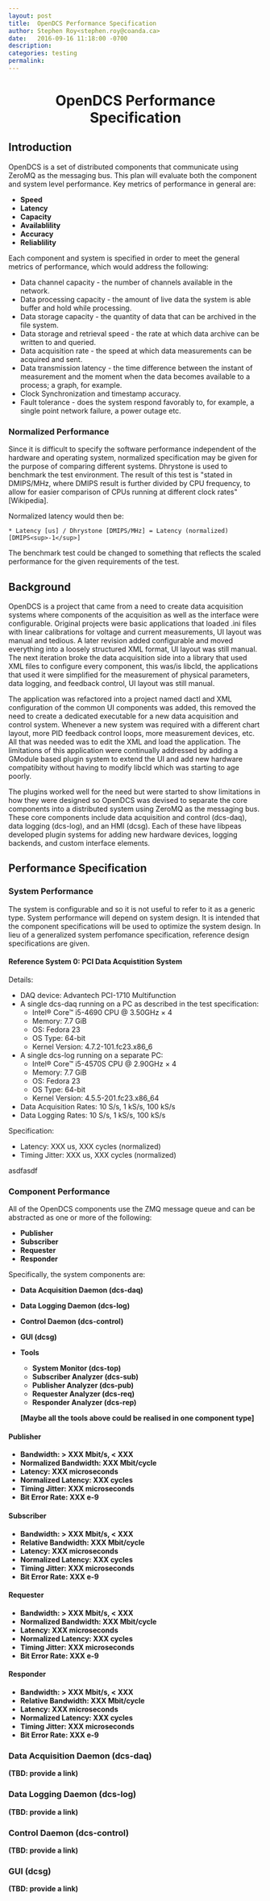 ```yaml
---
layout: post
title:  OpenDCS Performance Specification
author: Stephen Roy<stephen.roy@coanda.ca>
date:   2016-09-16 11:18:00 -0700
description:
categories: testing
permalink:
---
```



# <center>OpenDCS Performance Specification</center>

## Introduction
OpenDCS is a set of distributed components that communicate using ZeroMQ as the messaging bus. This plan will evaluate both the component and system level performance. Key metrics of performance in general are:

<!--break-->
  * <b>Speed</b>
  * <b>Latency</b>
  * <b>Capacity</b>
  * <b>Availablility</b>
  * <b>Accuracy</b>
  * <b>Reliablility</b>

Each component and system is specified in order to meet the general metrics of performance, which would address the following:

  * Data channel capacity - the number of channels available in the network.
  * Data processing capacity - the amount of live data the system is able buffer and hold while processing.
  * Data storage capacity - the quantity of data that can be archived in the file system.
  * Data storage and retrieval speed - the rate at which data archive can be written to and queried.
  * Data acquisition rate - the speed at which data measurements can be acquired and sent.
  * Data transmission latency - the time difference between the instant of measurement and the moment when the data becomes available to a process; a graph, for example.
  * Clock Synchronization and timestamp accuracy.
  * Fault tolerance - does the system respond favorably to, for example, a single point network failure, a power outage etc.

  ### Normalized Performance
  Since it is difficult to specify the software performance independent of the hardware and operating system, normalized specification may be given for the purpose of comparing different systems. Dhrystone is used to benchmark the test environment. The result of this test is "stated in DMIPS/MHz, where DMIPS result is further divided by CPU frequency, to allow for easier comparison of CPUs running at different clock rates" [Wikipedia].

  Normalized latency would then be:

    * Latency [us] / Dhrystone [DMIPS/MHz] = Latency (normalized) [DMIPS<sup>-1</sup>]

The benchmark test could be changed to something that reflects the scaled performance for the given requirements of the test.

##  Background
OpenDCS is a project that came from a need to create data acquisition systems where components of the acquisition as well as the interface were configurable. Original projects were basic applications that loaded .ini files with linear calibrations for voltage and current measurements, UI layout was manual and tedious. A later revision added configurable and moved everything into a loosely structured XML format, UI layout was still manual. The next iteration broke the data acquisition side into a library that used XML files to configure every component, this was/is libcld, the applications that used it were simplified for the measurement of physical parameters, data logging, and feedback control, UI layout was still manual.

The application was refactored into a project named dactl and XML configuration of the common UI components was added, this removed the need to create a dedicated executable for a new data acquisition and control system. Whenever a new system was required with a different chart layout, more PID feedback control loops, more measurement devices, etc. All that was needed was to edit the XML and load the application. The limitations of this application were continually addressed by adding a GModule based plugin system to extend the UI and add new hardware compatibity without having to modify libcld which was starting to age poorly.

The plugins worked well for the need but were started to show limitations in how they were designed so OpenDCS was devised to separate the core components into a distributed system using ZeroMQ as the messaging bus. These core components include data acquisition and control (dcs-daq), data logging (dcs-log), and an HMI (dcsg). Each of these have libpeas developed plugin systems for adding new hardware devices, logging backends, and custom interface elements.


## Performance Specification

### System Performance
The system is configurable and so it is not useful to refer to it as a generic type. System performance will depend on system design. It is intended that the component specifications will be used to optimize the system design. In lieu of a generalized system perfomance specification, reference design specifications are given.

#### Reference System 0: PCI Data Acquistition System
Details:
  * DAQ device: Advantech PCI-1710 Multifunction
  * A single dcs-daq running on a PC as described in the test specification:
    * Intel® Core™ i5-4690 CPU @ 3.50GHz × 4
    * Memory: 7.7 GiB
    * OS: Fedora 23
    * OS Type: 64-bit
    * Kernel Version: 4.7.2-101.fc23.x86_6
  * A single dcs-log running on a separate PC:
    * Intel® Core™ i5-4570S CPU @ 2.90GHz × 4  
    * Memory: 7.7 GiB
    * OS: Fedora 23 
    * OS Type: 64-bit 
    * Kernel Version: 4.5.5-201.fc23.x86_64
  * Data Acquisition Rates: 10 S/s, 1 kS/s, 100 kS/s 
  * Data Logging Rates: 10 S/s, 1 kS/s, 100 kS/s 

Specification:
  * Latency: XXX us, XXX cycles (normalized)
  * Timing Jitter: XXX us, XXX cycles (normalized)

  asdfasdf


### Component Performance

All of the OpenDCS components use the ZMQ message queue and can be abstracted as one or more of the following:

  * <b>Publisher</b>
  * <b>Subscriber</b>
  * <b>Requester</b>
  * <b>Responder</b>

Specifically, the system components are:

  * <b> Data Acquisition Daemon (dcs-daq)
  * <b> Data Logging Daemon (dcs-log)
  * <b> Control Daemon (dcs-control)
  * <b> GUI (dcsg)
  * <b> Tools
    * System Monitor (dcs-top)
    * Subscriber Analyzer (dcs-sub)
    * Publisher Analyzer (dcs-pub)
    * Requester Analyzer (dcs-req)
    * Responder Analyzer (dcs-rep)

    [Maybe all the tools above could be realised in one component type]

#### Publisher
  * Bandwidth: > XXX Mbit/s, < XXX
  * Normalized Bandwidth: XXX Mbit/cycle
  * Latency: XXX microseconds
  * Normalized Latency: XXX cycles
  * Timing Jitter: XXX microseconds
  * Bit Error Rate: XXX e-9

#### Subscriber
  * Bandwidth: > XXX Mbit/s, < XXX
  * Relative Bandwidth: XXX Mbit/cycle
  * Latency: XXX microseconds
  * Normalized Latency: XXX cycles
  * Timing Jitter: XXX microseconds
  * Bit Error Rate: XXX e-9

#### Requester
  * Bandwidth: > XXX Mbit/s, < XXX
  * Normalized Bandwidth: XXX Mbit/cycle
  * Latency: XXX microseconds
  * Normalized Latency: XXX cycles
  * Timing Jitter: XXX microseconds
  * Bit Error Rate: XXX e-9

#### Responder
  * Bandwidth: > XXX Mbit/s, < XXX
  * Relative Bandwidth: XXX Mbit/cycle
  * Latency: XXX microseconds
  * Normalized Latency: XXX cycles
  * Timing Jitter: XXX microseconds
  * Bit Error Rate: XXX e-9

### Data Acquisition Daemon (dcs-daq)
(TBD: provide a link)
### Data Logging Daemon (dcs-log)
(TBD: provide a link)
### Control Daemon (dcs-control)
(TBD: provide a link)
### GUI (dcsg)
(TBD: provide a link)
